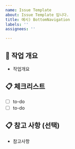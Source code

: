 ```yaml
---
name: Issue Template
about: Issue Template 입니다.
title: 예시) BottomNavigation
labels: ''
assignees: ''

---
```


## 📝 작업 개요
- 작업개요
   ㅤ

## 📋 체크리스트
- [ ] to-do
- [ ] to-do
   ㅤ

## 📋 참고 사항 (선택)
- 참고사항
   ㅤ

